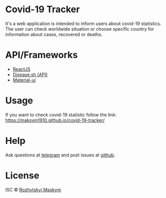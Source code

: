 # Covid-19 Tracker
It's a web application is intended to inform users about covid-19 statistics. The user can check worldwide situation or choose specific country for information about cases, recovered or deaths.

# API/Frameworks
* [ReactJS](https://reactjs.org/)
* [Disease.sh (API)](https://disease.sh/)
* [Material-ui](https://material-ui.com/)

# Usage
If you want to check covid-19 statistic follow the link: https://maksym1910.github.io/covid-19-tracker/

# Help
Ask questions at [telegram](https://t.me/maksym_1910) and post issues at [github](https://github.com/Maksym1910/covid-19-tracker/issues).

# License
ISC © [Rozhytskyi Maskym](https://github.com/Maksym1910)
